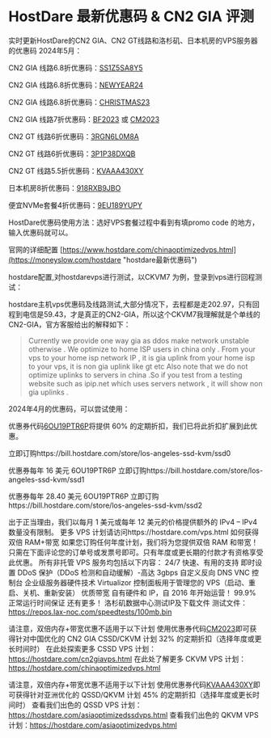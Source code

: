 # HostDare 最新优惠码 & CN2 GIA 评测
实时更新HostDare的CN2 GIA、CN2 GT线路和洛杉矶、日本机房的VPS服务器的优惠码
2024年5月：

CN2 GIA 线路6.8折优惠码：[SS1Z5SA8Y5](https://moneyslow.com/hostdare "hostdare最新优惠码")

CN2 GIA 线路6.8折优惠码：[NEWYEAR24](https://moneyslow.com/hostdare "hostdare最新优惠码")

CN2 GIA 线路6.8折优惠码：[CHRISTMAS23](https://moneyslow.com/hostdare "hostdare最新优惠码")

CN2 GIA 线路7折优惠码：[BF2023](https://moneyslow.com/hostdare "hostdare最新优惠码") 或 [CM2023](https://moneyslow.com/hostdare "hostdare最新优惠码")

CN2 GT 线路6折优惠码：[3RGN6L0M8A](https://moneyslow.com/hostdare "hostdare最新优惠码")

CN2 GT 线路6折优惠码：[3P1P38DXQB](https://moneyslow.com/hostdare "hostdare最新优惠码")

CN2 GT 线路5.5折优惠码：[KVAAA430XY](https://moneyslow.com/hostdare "hostdare最新优惠码")

日本机房8折优惠码：[918RXB9JBO](https://moneyslow.com/hostdare "hostdare最新优惠码")

便宜NVMe套餐4折优惠码：[9EU189YUPY](https://moneyslow.com/hostdare "hostdare最新优惠码")

HostDare优惠码使用方法：选好VPS套餐过程中看到有填promo code 的地方，输入优惠码就可以。

官网的详细配置 [https://www.hostdare.com/chinaoptimizedvps.html](https://moneyslow.com/hostdare "hostdare最新优惠码")

hostdare配置,对hostdarevps进行测试，以CKVM7 为例，登录到vps进行回程测试：

hostdare主机vps优惠码及线路测试,大部分情况下，去程都是走202.97，只有回程到电信是59.43，才是真正的CN2-GIA，所以这个CKVM7我理解就是个单线的CN2-GIA，官方客服给出的解释如下：

>Currently we provide one way gia as ddos make network unstable otherwise . We optimize to home ISP users in china only .
From your vps to your home isp network IP , it is gia uplink
from your home isp to your vps, it is non gia uplink like gt etc
Also note that we do not optimize uplinks to servers in china .So if you test from a testing website such as ipip.net which uses servers network , it will show non gia uplinks .

2024年4月的优惠码，可以尝试使用：

优惠券代码[6OU19PTR6P](https://moneyslow.com/hostdare "hostdare最新优惠码")将提供 60% 的定期折扣，我们已将此折扣扩展到此优惠。

立即订购https://bill.hostdare.com/store/los-angeles-ssd-kvm/ssd0

优惠券每年 16 美元 6OU19PTR6P
立即订购https://bill.hostdare.com/store/los-angeles-ssd-kvm/ssd1

优惠券每年 28.40 美元 6OU19PTR6P
立即订购https://bill.hostdare.com/store/los-angeles-ssd-kvm/ssd2

出于正当理由，我们以每月 1 美元或每年 12 美元的价格提供额外的 IPv4 – IPv4 数量没有限制。
更多 VPS 计划请访问https://hostdare.com/vps.html
如何获得双倍 RAM+带宽
如果您订购任何年度计划，我们将为您提供双倍 RAM 和带宽！只需在下面评论您的订单号或发票号即可。只有年度或更长期的付款才有资格享受此优惠。
所有非托管 VPS 服务均包括以下内容：
24/7 快速、有用的支持
即时设置
DDoS 保护（DDoS 检测和自动缓解）-高达 3gbps
自定义反向 DNS
VNC 控制台
企业级服务器硬件技术
Virtualizor 控制面板用于管理您的 VPS（启动、重启、关机、重新安装）
优质带宽
自有硬件和 IP，自 2016 年开始运营！
99.9% 正常运行时间保证
还有更多！
洛杉矶数据中心测试IP及下载文件
测试文件：https://repos.lax-noc.com/speedtests/100mb.bin

请注意，双倍内存+带宽优惠不适用于以下计划
使用优惠券代码[CM2023](https://moneyslow.com/hostdare "hostdare最新优惠码")即可获得针对中国优化的 CN2 GIA CSSD/CKVM 计划 32% 的定期折扣（选择年度或更长时间时）
在此处探索更多 CSSD VPS 计划：https://hostdare.com/cn2giavps.html
在此处了解更多 CKVM VPS 计划：https://hostdare.com/chinaoptimizedvps.html

请注意，双倍内存+带宽优惠不适用于以下计划
使用优惠券代码[KVAAA430XY](https://moneyslow.com/hostdare "hostdare最新优惠码")即可获得针对亚洲优化的 QSSD/QKVM 计划 45% 的定期折扣（选择年度或更长时间时）
查看我们出色的 QSSD VPS 计划：https://hostdare.com/asiaoptimizedssdvps.html
查看我们出色的 QKVM VPS 计划：https://hostdare.com/asiaoptimizedvps.html
